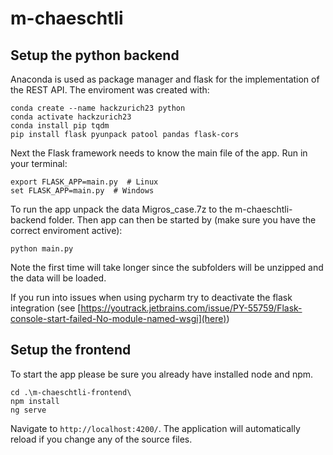 # m-chaeschtli

## Setup the python backend
Anaconda is used as package manager and flask for the implementation of the REST API. The enviroment was created with:

```
conda create --name hackzurich23 python
conda activate hackzurich23
conda install pip tqdm
pip install flask pyunpack patool pandas flask-cors
```

Next the Flask framework needs to know the main file of the app. Run in your terminal:
```
export FLASK_APP=main.py  # Linux
set FLASK_APP=main.py  # Windows
```

To run the app unpack the data Migros_case.7z to the m-chaeschtli-backend folder. Then app can then be started by (make sure you have the correct enviroment active):
```
python main.py
```
Note the first time will take longer since the subfolders will be unzipped and the data will be loaded.

If you run into issues when using pycharm try to deactivate the flask integration (see [https://youtrack.jetbrains.com/issue/PY-55759/Flask-console-start-failed-No-module-named-wsgi](here))

## Setup the frontend
To start the app please be sure you already have installed node and npm.

```
cd .\m-chaeschtli-frontend\
npm install
ng serve
```
Navigate to `http://localhost:4200/`. The application will automatically reload if you change any of the source files.
